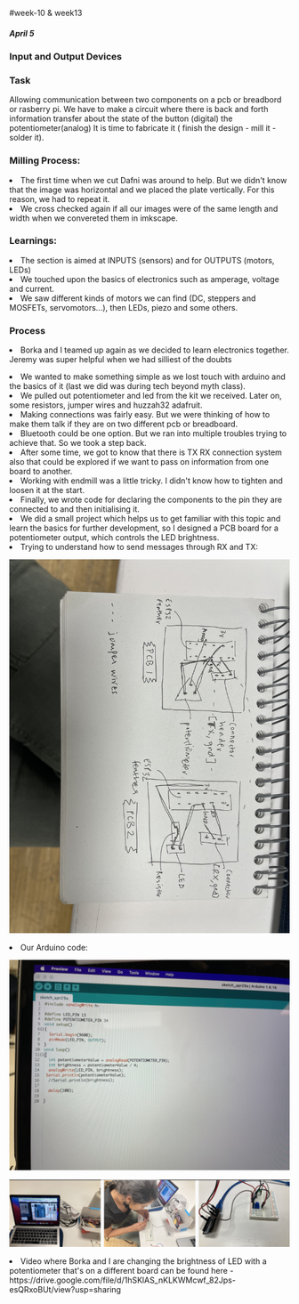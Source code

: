 #week-10 & week13
<h5> April 5 </h5>
<h3> Input and Output Devices </h3>
<h3> Task </h3>
Allowing communication between two components on a pcb or breadbord or rasberry pi. We have to make a circuit where there is back and forth information transfer about the state of the button (digital) the potentiometer(analog) It is time to fabricate it ( finish the design - mill it - solder it).

<h3>Milling Process:</h3>
<li>The first time when we cut Dafni was around to help. But we didn't know that the image was horizontal and we placed the plate vertically. For this reason, we had to repeat it.</li>
<li>We cross checked again if all our images were of the same length and width when we convereted them in imkscape.</li>
<h3>Learnings:</h3>
<li>The section is aimed at INPUTS (sensors) and for OUTPUTS (motors, LEDs)</li>
<li>We touched upon the basics of electronics such as amperage, voltage and current.</li>
<li>We saw different kinds of motors we can find (DC, steppers and MOSFETs, servomotors...), then LEDs, piezo and some others.
<h3>Process</h3>
<li>Borka and I teamed up again as we decided to learn electronics together. Jeremy was super helpful when we had silliest of the doubts</p>
<li>We wanted to make something simple as we lost touch with arduino and the basics of it (last we did was during tech beyond myth class).</li>
<li>We pulled out potentiometer and led from the kit we received. Later on, some resistors, jumper wires and huzzah32 adafruit.</li>
<li>Making connections was fairly easy. But we were thinking of how to make them talk if they are on two different pcb or breadboard.</li>
<li>Bluetooth could be one option. But we ran into multiple troubles trying to achieve that. So we took a step back.
<li>After some time, we got to know that there is TX RX connection system also that could be explored if we want to pass on information from one board to another.</li>
<li>Working with endmill was a little tricky. I didn't know how to tighten and loosen it at the start.</li>
<li>Finally, we wrote code for declaring the components to the pin they are connected to and then initialising it.</li>

<li>We did a small project which helps us to get familiar with this topic and learn the basics for further development, so I designed a PCB board for a potentiometer output, which controls the LED brightness.</li>

<li>Trying to understand how to send messages through RX and TX: </li>
<p align="center">
<img title="miro" alt="brainstorm" src="/images/11.jpg" width="560"/>
<li>Our Arduino code: </li>
<p align="center">
<img title="miro" alt="brainstorm" src="/images/12.jpg" width="560"/>
<p align="center">
<img title="miro" alt="brainstorm" src="/images/28.png" width="560"/>
<p align="center">
<li>Video where Borka and I are changing the brightness of LED with a potentiometer that's on a different board can be found here - https://drive.google.com/file/d/1hSKlAS_nKLKWMcwf_82Jps-esQRxoBUt/view?usp=sharing </li>
